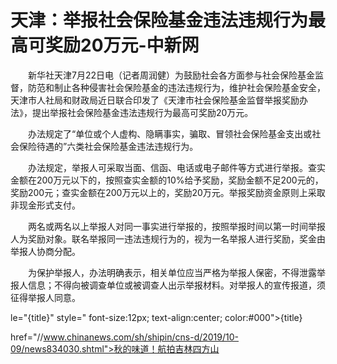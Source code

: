 # 天津：举报社会保险基金违法违规行为最高可奖励20万元-中新网

　　新华社天津7月22日电（记者周润健）为鼓励社会各方面参与社会保险基金监督，防范和制止各种侵害社会保险基金的违法违规行为，维护社会保险基金安全，天津市人社局和财政局近日联合印发了《天津市社会保险基金监督举报奖励办法》，提出举报社会保险基金违法违规行为最高可奖励20万元。

　　办法规定了“单位或个人虚构、隐瞒事实，骗取、冒领社会保险基金支出或社会保险待遇的”六类社会保险基金违法违规行为。

　　办法规定，举报人可采取当面、信函、电话或电子邮件等方式进行举报。查实金额在200万元以下的，按照查实金额的10%给予奖励，奖励金额不足200元的，奖励200元；查实金额在200万元以上的，奖励20万元。举报奖励资金原则上采取非现金形式支付。

　　两名或两名以上举报人对同一事实进行举报的，按照举报时间以第一时间举报人为奖励对象。联名举报同一违法违规行为的，视为一名举报人进行奖励，奖金由举报人协商分配。

　　为保护举报人，办法明确表示，相关单位应当严格为举报人保密，不得泄露举报人信息；不得向被调查单位或被调查人出示举报材料。对举报人的宣传报道，须征得举报人同意。

le="{title}" style=" font-size:12px; text-align:center; color:#000">{title}

href="//www.chinanews.com/sh/shipin/cns-d/2019/10-09/news834030.shtml">秋的味道！航拍吉林四方山
